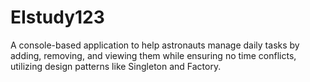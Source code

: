 # EIstudy123
A console-based application to help astronauts manage daily tasks by adding, removing, and viewing them while ensuring no time conflicts, utilizing design patterns like Singleton and Factory.
